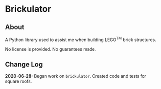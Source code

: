 # Brickulator

## About

A Python library used to assist me when building LEGO<sup>TM</sup> brick structures.

No license is provided. No guarantees made.

## Change Log

**2020-06-28:** Began work on `brickulator`. Created code and tests for square roofs.